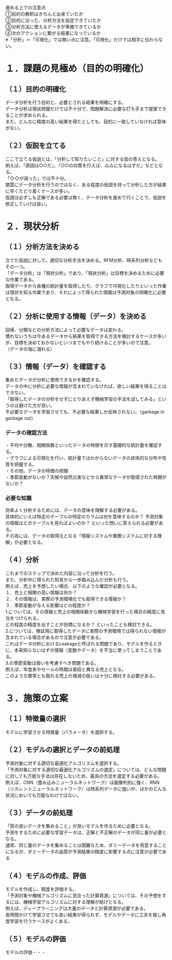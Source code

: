 進める上での注意点  
①目的の解釈はきちんと出来ていたか  
②目的に沿った、分析方法を設定できていたか  
③分析方法に使えるデータが準備できているか  
④次のアクションに繋がる結果になっているか  
※「分析」＝「可視化」では無い点に注意。「可視化」だけでは相手に伝わらない。  

# １．課題の見極め（目的の明確化）
## （１）目的の明確化
データ分析を行う目的と、必要とされる結果を明確にする。  
データ分析は現状把握だけでは不十分で、問題解決に必要な打ち手まで提案できることが求められる。  
また、どんなに精度の高い結果を得たとしても、目的に一致していなければ意味がない。

## （２）仮説を立てる
ここで立てる仮説とは、「分析して知りたいこと」に対する仮の答えとなる。  
例えば、「原因は○○だ」、「○○の対策を行えば、△△になるはずだ」などとなる。  
「◇◇が減った」では不十分。  
闇雲にデータ分析を行うのではなく、ある程度の仮説を持って分析した方が結果に早くたどり着くケースが多い。  
仮説は必ずしも正解である必要は無く、データ分析を進めて行くことで、仮説を修正していけば良い。  

# ２．現状分析
## （１）分析方法を決める
立てた仮説に対して、適切な分析手法を決める。RFM分析、時系列分析などもその一つ。  
「データ分析」は「現状分析」であり、「現状分析」は目標を決めるために必要な作業である。  
取得データから各種の統計量を取得したり、グラフで可視化したりといった作業は現状を知る作業であり、それによって得られた情報は予測対象の明確化に必要となる。  

## （２）分析に使用する情報（データ）を決める
回帰、分類などの分析方法によって必要なデータは変わる。  
慣れないうちは今あるデータから結果を取得できる方法を検討するケースが多いが、目標を決めておかないといつまでもやり続けることが多いので注意。  
（データの海に溺れる）

## （３）情報（データ）を確認する
集めたデータが分析に使用できるかを確認する。  
データの中に分析に必要な情報が含まれていなければ、欲しい結果を得ることはできない。  
「取得したデータの分析をせずにとりあえず機械学習の手法を試してみる」というのは避けた方が良い。  
不必要なデータを学習させても、不必要な結果しか反映されない。（garbage in garbage out）  
### データの確認方法
・平均や分散、相関係数といったデータの特徴を示す基礎的な統計量を確認する。  
・グラフによる可視化を行い、統計量ではわからないデータの具体的な分布や性質を把握する。  
・その他、データの特徴の把握  
・季節変動がないか？天候や自然災害などから異常なデータが取得された時期がないか？  
### 必要な知識
効率よく分析するためには、データの意味を理解する必要がある。  
具体的にいえば特定のテーブルの特定のカラムは何を意味するのか？ 予測対象の情報はどのテーブルを見ればよいのか？ といった問いに答えられる必要がある。  
その為には、データの取得元となる「情報システムや業務システムに対する理解」が必要となる。  

## （４）分析
これまでのステップで決めた内容に沿って分析を行う。  
また、分析中に得られた知見から一歩踏み込んだ分析も行う。  
例えば、売上を予想したい場合、以下のような確認が必要となる。  
１．売上と相関の高い情報は何か？  
２．その情報は、実際の予測環境化でも取得できる情報か？  
３．季節変動が与える影響はどの程度か？  
1.については、その情報と売上の相関係数から機械学習を行った場合の精度に見当をつけられる。  
どの程度の精度を出すことが目標になるか？ といったことも検討できる。  
2.については、検証用に取得したデータに実際の予測環境では得られない情報が含まれている場合があるので注意が必要である。  
これはデータ分析におけるLeakageと呼ばれる問題であり、モデルを作るときに、本来知らないはずの情報（変数やデータ）を不当に使ってしまうことである。  
3.の季節変動は扱いを考慮すべき問題である。  
例えば、年度末やセールの時期は普段と異なる売上となる。  
このような異常とも取れる売上の増減の扱いは十分に検討する必要がある。  

# ３．施策の立案
## （１）特徴量の選択
モデルに学習させる特徴量（パラメータ）を選択する。  

## （２）モデルの選択とデータの前処理
予測対象に対する適切な最適化アルゴリズムを選択する。  
「予測対象に対する適切な最適化アルゴリズムの選定」については、どんな問題に対しても万能な手法は存在しないため、最良の方法を選定する必要がある。  
例えば、CNN（畳み込みニューラルネットワーク）は画像判別に強く、RNN（リカレントニューラルネットワーク）は時系列データに強いが、ほかのどんな状況においても万能なわけではない。  

## （３）データの前処理
「質の良いデータを集めること」が良いモデルを作るために必要となる。  
予測をするために必要な学習データは、正解と不正解のデータが同じ量が必要となる。  
通常、同じ量のデータを集めることは困難なため、ダミーデータを用意することになるが、ダミーデータの品質が予測結果の精度に影響する点に注意が必要である  

## （４）モデルの作成、評価
モデルを作成し、精度を評価する。  
「予測対象や機械アルゴリズムに見合った計算資源」については、その予想をするには、機械学習アルゴリズムに対する理解が助けとなる。  
例えば、ディープラーニングは大量のデータと計算資源が必要である。  
長時間かけて学習させても良い結果が得られず、モデルやデータに工夫を施し再度学習を行うケースがよくある。  

## （５）モデルの評価
モデルの評価・・・ 
